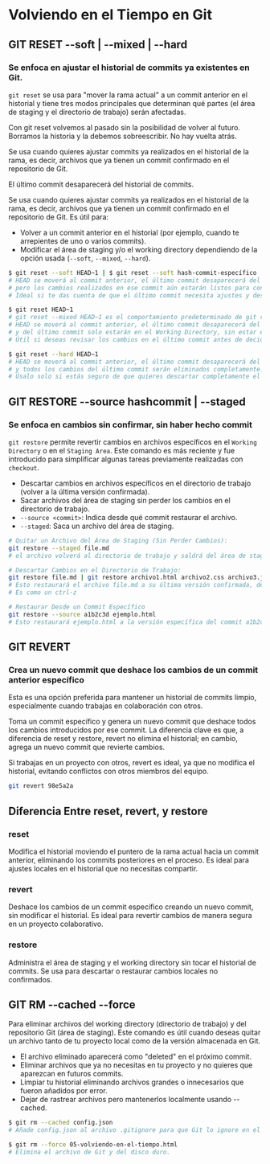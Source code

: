 # Volviendo en el Tiempo en Git

## GIT RESET --soft | --mixed | --hard
### Se enfoca en ajustar el historial de commits ya existentes en Git.

`git reset` se usa para "mover la rama actual" a un commit anterior en el historial y tiene tres modos principales que determinan qué partes (el área de staging y el directorio de trabajo) serán afectadas.

Con git reset volvemos al pasado sin la posibilidad de volver al futuro. Borramos la historia y la debemos sobreescribir. No hay vuelta atrás.

Se usa cuando quieres ajustar commits ya realizados en el historial de la rama, es decir, archivos que ya tienen un commit confirmado en el repositorio de Git.

El último commit desaparecerá del historial de commits.

Se usa cuando quieres ajustar commits ya realizados en el historial de la rama, es decir, archivos que ya tienen un commit confirmado en el repositorio de Git. Es útil para:

- Volver a un commit anterior en el historial (por ejemplo, cuando te arrepientes de uno o varios commits).
- Modificar el área de staging y/o el working directory dependiendo de la opción usada (`--soft`, `--mixed`, `--hard`).

```bash
$ git reset --soft HEAD~1 | $ git reset --soft hash-commit-específico
# HEAD se moverá al commit anterior, el último commit desaparecerá del historial, 
# pero los cambios realizados en ese commit aún estarán listos para confirmar en el área de staging.
# Ideal si te das cuenta de que el último commit necesita ajustes y deseas volver a confirmar sin perder los cambios.
```


```bash
$ git reset HEAD~1
# git reset --mixed HEAD~1 es el comportamiento predeterminado de git reset.
# HEAD se moverá al commit anterior, el último commit desaparecerá del historial, 
# y del último commit solo estarán en el Working Directory, sin estar en el Staging área.
# Útil si deseas revisar los cambios en el último commit antes de decidir qué hacer con ellos, ya que estarán fuera del área de staging.
```

```bash
$ git reset --hard HEAD~1
# HEAD se moverá al commit anterior, el último commit desaparecerá del historial, 
# y todos los cambios del último commit serán eliminados completamente.
# Úsalo solo si estás seguro de que quieres descartar completamente el último commit y todos sus cambios.
```

## GIT RESTORE --source hashcommit | --staged
### Se enfoca en cambios sin confirmar, sin haber hecho commit
`git restore` permite revertir cambios en archivos específicos en el `Working Directory` o en el `Staging Area`. Este comando es más reciente y fue introducido para simplificar algunas tareas previamente realizadas con `checkout`.
- Descartar cambios en archivos específicos en el directorio de trabajo (volver a la última versión confirmada).
- Sacar archivos del área de staging sin perder los cambios en el directorio de trabajo.
- `--source <commit>`: Indica desde qué commit restaurar el archivo.
- `--staged`: Saca un archivo del área de staging.

```bash
# Quitar un Archivo del Área de Staging (Sin Perder Cambios):
git restore --staged file.md
# el archivo volverá al directorio de trabajo y saldrá del área de staging, por lo que no se incluirá en el próximo commit, pero los cambios no confirmados aún estarán presentes.
```

```bash
# Descartar Cambios en el Directorio de Trabajo:
git restore file.md | git restore archivo1.html archivo2.css archivo3.js
# Esto restaurará el archivo file.md a su última versión confirmada, descartando todos los cambios no guardados.
# Es como un ctrl-z
```

```bash
# Restaurar Desde un Commit Específico
git restore --source a1b2c3d ejemplo.html
# Esto restaurará ejemplo.html a la versión específica del commit a1b2c3d en el directorio de trabajo sin modificar el historial de la rama.
```

## GIT REVERT
### Crea un nuevo commit que deshace los cambios de un commit anterior específico
Esta es una opción preferida para mantener un historial de commits limpio, especialmente cuando trabajas en colaboración con otros.

Toma un commit específico y genera un nuevo commit que deshace todos los cambios introducidos por ese commit. La diferencia clave es que, a diferencia de reset y restore, revert no elimina el historial; en cambio, agrega un nuevo commit que revierte cambios.

Si trabajas en un proyecto con otros, revert es ideal, ya que no modifica el historial, evitando conflictos con otros miembros del equipo.

```bash
git revert 98e5a2a
```

## Diferencia Entre reset, revert, y restore
### reset
Modifica el historial moviendo el puntero de la rama actual hacia un commit anterior, eliminando los commits posteriores en el proceso. Es ideal para ajustes locales en el historial que no necesitas compartir.

### revert
Deshace los cambios de un commit específico creando un nuevo commit, sin modificar el historial. Es ideal para revertir cambios de manera segura en un proyecto colaborativo.

### restore
Administra el área de staging y el working directory sin tocar el historial de commits. Se usa para descartar o restaurar cambios locales no confirmados.

## GIT RM --cached --force
Para eliminar archivos del working directory (directorio de trabajo) y del repositorio Git (área de staging). Este comando es útil cuando deseas quitar un archivo tanto de tu proyecto local como de la versión almacenada en Git.

- El archivo eliminado aparecerá como "deleted" en el próximo commit.
- Eliminar archivos que ya no necesitas en tu proyecto y no quieres que aparezcan en futuros commits.
- Limpiar tu historial eliminando archivos grandes o innecesarios que fueron añadidos por error.
- Dejar de rastrear archivos pero mantenerlos localmente usando --cached.

```bash
$ git rm --cached config.json
# Añade config.json al archivo .gitignore para que Git lo ignore en el futuro.

$ git rm --force 05-volviendo-en-el-tiempo.html
# Elimina el archivo de Git y del disco duro. 
```
